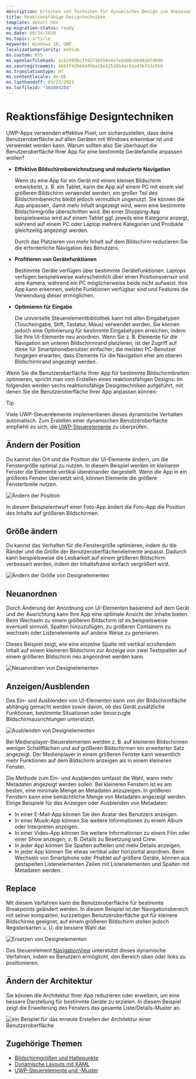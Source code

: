 ```yaml
---
description: Erlernen von Techniken für dynamisches Design zum Anpassen deiner App für einzelne Geräte
title: Reaktionsfähige Designtechniken
template: detail.hbs
op-migration-status: ready
ms.date: 09/24/2020
ms.topic: article
keywords: Windows 10, UWP
localizationpriority: medium
ms.custom: RS5
ms.openlocfilehash: 1c82993bc7fd2734550e4afe8406cbb40a9fd600
ms.sourcegitcommit: 6661f4d564d45ba10e5253864ac01e43b743c560
ms.translationtype: HT
ms.contentlocale: de-DE
ms.lasthandoff: 03/23/2021
ms.locfileid: "104804284"
---
```

# <a name="responsive-design-techniques"></a>Reaktionsfähige Designtechniken

UWP-Apps verwenden effektive Pixel, um sicherzustellen, dass deine Benutzeroberfläche auf allen Geräten mit Windows erkennbar ist und verwendet werden kann. Warum sollten also Sie überhaupt die Benutzeroberfläche Ihrer App für eine bestimmte Gerätefamilie anpassen wollen?

- **Effektive Bildschirmbereichnutzung und reduzierte Navigation**

    Wenn du eine App für ein Gerät mit einem kleinen Bildschirm entwickelst, z. B. ein Tablet, kann die App auf einem PC mit einem viel größeren Bildschirm verwendet werden, ein großer Teil des Bildschirmbereichs bleibt jedoch vermutlich ungenutzt. Sie können die App anpassen, damit mehr Inhalt angezeigt wird, wenn eine bestimmte Bildschirmgröße überschritten wird. Bei einer Shopping-App beispielsweise wird auf einem Tablet ggf. jeweils eine Kategorie anzeigt, während auf einem PC oder Laptop mehrere Kategorien und Produkte gleichzeitig angezeigt werden.

    Durch das Platzieren von mehr Inhalt auf dem Bildschirm reduzieren Sie die erforderliche Navigation des Benutzers.

- **Profitieren von Gerätefunktionen**

    Bestimmte Geräte verfügen über bestimmte Gerätefunktionen. Laptops verfügen beispielsweise wahrscheinlich über einen Positionssensor und eine Kamera, während ein PC möglicherweise beide nicht aufweist. Ihre App kann erkennen, welche Funktionen verfügbar sind und Features die Verwendung dieser ermöglichen.

- **Optimieren für Eingabe**

    Die universelle Steuerelementbibliothek kann mit allen Eingabetypen (Toucheingabe, Stift, Tastatur, Maus) verwendet werden. Sie können jedoch eine Optimierung für bestimmte Eingabetypen erreichen, indem Sie Ihre UI-Elemente neu anordnen. Wenn Sie z. B. Elemente für die Navigation am unteren Bildschirmrand platzieren, ist der Zugriff auf diese für Smartphonebenutzer einfacher; die meisten PC-Benutzer hingegen erwarten, dass Elemente für die Navigation eher am oberen Bildschirmrand angezeigt werden.

Wenn Sie die Benutzeroberfläche Ihrer App für bestimmte Bildschirmbreiten optimieren, spricht man vom Erstellen eines reaktionsfähigen Designs. Im folgenden werden sechs reaktionsfähige Designtechniken aufgeführt, mit denen Sie die Benutzeroberfläche Ihrer App anpassen können:

>[!TIP]
> Viele UWP-Steuerelemente implementieren dieses dynamische Verhalten automatisch. Zum Erstellen einer dynamischen Benutzeroberfläche empfiehlt es sich, die [UWP-Steuerelemente](../controls-and-patterns/index.md) zu überprüfen.

## <a name="reposition"></a>Ändern der Position

Du kannst den Ort und die Position der UI-Elemente ändern, um die Fenstergröße optimal zu nutzen. In diesem Beispiel werden im kleineren Fenster die Elemente vertikal übereinander dargestellt. Wenn die App in ein größeres Fenster übersetzt wird, können Elemente die größere Fensterbreite nutzen.

![Ändern der Position](images/rsp-design/rspd-reposition2.gif)

In diesem Beispielentwurf einer Foto-App ändert die Foto-App die Position des Inhalts auf größeren Bildschirmen.

## <a name="resize"></a>Größe ändern

Du kannst das Verhalten für die Fenstergröße optimieren, indem du die Ränder und die Größe der Benutzeroberflächenelemente anpasst. Dadurch kann beispielsweise die Lesbarkeit auf einem größeren Bildschirm verbessert werden, indem der Inhaltsframe einfach vergrößert wird.

![Ändern der Größe von Designelementen](images/rsp-design/rspd-resize2.gif)

## <a name="reflow"></a>Neuanordnen

Durch Änderung der Anordnung von UI-Elementen basierend auf dem Gerät und der Ausrichtung kann Ihre App eine optimale Ansicht der Inhalte bieten. Beim Wechseln zu einem größeren Bildschirm ist es beispielsweise eventuell sinnvoll, Spalten hinzuzufügen, zu größeren Containern zu wechseln oder Listenelemente auf andere Weise zu generieren.

Dieses Beispiel zeigt, wie eine einzelne Spalte mit vertikal scrollendem Inhalt auf einem kleineren Bildschirm zur Anzeige von zwei Textspalten auf einem größeren Bildschirm neu angeordnet werden kann.

![Neuanordnen von Designelementen](images/rsp-design/rspd_reflow.gif)

## <a name="showhide"></a>Anzeigen/Ausblenden

Das Ein- und Ausblenden von UI-Elementen kann von der Bildschirmfläche abhängig gemacht werden sowie davon, ob das Gerät zusätzliche Funktionen, bestimmte Situationen oder bevorzugte Bildschirmausrichtungen unterstützt.

![Ausblenden von Designelementen](images/rsp-design/rspd-revealhide.gif)

Bei Medienplayer-Steuerelementen werden z. B. auf kleineren Bildschirmen weniger Schaltflächen und auf größeren Bildschirmen ein erweiterter Satz angezeigt. Der Medienplayer in einem größeren Fenster kann wesentlich mehr Funktionen auf dem Bildschirm anzeigen als in einem kleineren Fenster.

Die Methode zum Ein- und Ausblenden umfasst die Wahl, wann mehr Metadaten angezeigt werden sollen. Bei kleineren Fenstern ist es am besten, eine minimale Menge an Metadaten anzuzeigen. In größeren Fenstern kann eine beträchtliche Menge von Metadaten angezeigt werden. Einige Beispiele für das Anzeigen oder Ausblenden von Metadaten:

- In einer E-Mail-App können Sie den Avatar des Benutzers anzeigen.
- In einer Musik-App können Sie weitere Informationen zu einem Album oder Interpreten anzeigen.
- In einer Video-App können Sie weitere Informationen zu einem Film oder einer Show anzeigen, z. B. Details zu Besetzung und Crew.
- In jeder App können Sie Spalten aufteilen und mehr Details anzeigen.
- In jeder App können Sie etwas vertikal oder horizontal anordnen. Beim Wechseln von Smartphone oder Phablet auf größere Geräte, können aus gestapelten Listenelementen Zeilen mit Listenelementen und Spalten mit Metadaten werden.

## <a name="replace"></a>Replace

Mit diesem Verfahren kann die Benutzeroberfläche für bestimmte Breakpoints geändert werden. In diesem Beispiel ist der Navigationsbereich mit seiner kompakten, kurzzeitigen Benutzeroberfläche gut für kleinere Bildschirme geeignet, auf einem größeren Bildschirm stellen jedoch Registerkarten u. U. die bessere Wahl dar.

![Ersetzen von Designelementen](images/rsp-design/rspd-replace.gif)

Das Steuerelement [NavigationView](../controls-and-patterns/navigationview.md) unterstützt dieses dynamische Verfahren, indem es Benutzern ermöglicht, den Bereich oben oder links zu positionieren.

## <a name="re-architect"></a>Ändern der Architektur

Sie können die Architektur Ihrer App reduzieren oder erweitern, um eine bessere Darstellung für bestimmte Geräte zu erzielen. In diesem Beispiel zeigt die Erweiterung des Fensters das gesamte Liste/Details-Muster an.

![ein Beispiel für das erneute Erstellen der Architektur einer Benutzeroberfläche](images/rsp-design/rspd-rearchitect.gif)

## <a name="related-topics"></a>Zugehörige Themen

- [Bildschirmgrößen und Haltepunkte](screen-sizes-and-breakpoints-for-responsive-design.md)
- [Dynamische Layouts mit XAML](layouts-with-xaml.md)
- [UWP-Steuerelemente und -Muster](../controls-and-patterns/index.md)
